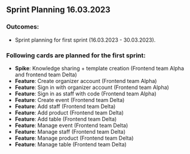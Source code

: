 ## Sprint Planning 16.03.2023

### Outcomes:

- Sprint planning for first sprint (16.03.2023 - 30.03.2023).


### Following cards are planned for the first sprint:

- **Spike**: Knowledge sharing + template creation (Frontend team Alpha and frontend team Delta)
- **Feature**: Create organizer account (Frontend team Alpha)
- **Feature**: Sign in with organizer account (Frontend team Alpha)
- **Feature**: Sign in as staff with code (Frontend team Alpha)
- **Feature**: Create event (Frontend team Delta)
- **Feature**: Add staff (Frontend team Delta)
- **Feature**: Add product (Frontend team Delta)
- **Feature**: Add table (Frontend team Delta)
- **Feature**: Manage event (Frontend team Delta)
- **Feature**: Manage staff (Frontend team Delta)
- **Feature**: Manage product (Frontend team Delta)
- **Feature**: Manage table (Frontend team Delta)
